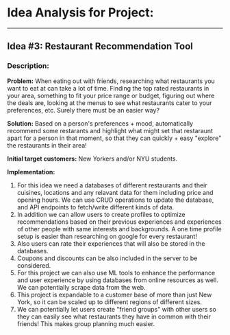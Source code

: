 # Idea Analysis for Project:
***
## Idea #3: Restaurant Recommendation Tool
### Description:
**Problem:**
When eating out with friends, researching what restaurants you want to eat at can take a lot of time. Finding the top rated 
restaurants in your area, something to fit your price range or budget, figuring out where the deals are, looking at the menus 
to see what restaurants cater to your preferences, etc. Surely there must be an easier way?

**Solution:** 
Based on a person's preferences + mood, automatically recommend some restarants and highlight what might set that restaraunt 
apart for a person in that moment, so that they can quickly + easy "explore" the restaurants in their area!

**Initial target customers:**
New Yorkers and/or NYU students.

**Implementation:**
1. For this idea we need a databases of different restaurants and their cuisines, locations and any relavant data for them including price and opening hours. We can use CRUD operations to update the database, and API endpoints to fetch/write different kinds of data.
2. In addition we can allow users to create profiles to optimize recommendations based on their previous experiences and experiences of other people with same interests and backgrounds. A one time profile setup is easier than researching on google for every restaurant!
3. Also users can rate their experiences that will also be stored in the databases.
4. Coupons and discounts can be also included in the server to be considered.
5. For this project we can also use ML tools to enhance the performance and user experience by using databases from online resources as well. We can potentially scrape data from the web.
6. This project is expandable to a customer base of more than just New York, so it can be scaled up to different regions of different sizes.
7. We can potentially let users create "friend groups" with other users so they can easily see what restaurants they have in common with their friends! This makes group planning much easier.

